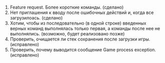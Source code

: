1. Feature request. Более короткие команды. (сделано)
2. Нет приглашения к вводу после ошибочных действий и, когда все загрузилоась. (сделано)
3. Хотим, чтобы из последовательно (в одной строке) введенных верных команд выполнялась только первая, а команды после нее не выполнялись. (возможно, будет реализовано позже)
4. Проверить, очищается ли стек сохранения после загрузки игры. (исправлено)
5. Проверить, почему выводится сообщение Game process exception. (исправлено)
